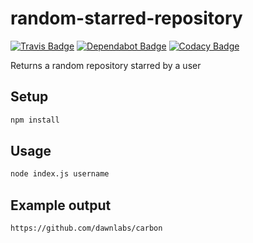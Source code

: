 # random-starred-repository

[![Travis Badge](https://api.travis-ci.org/vintagesucks/random-starred-repository.svg?branch=master)](https://travis-ci.org/vintagesucks/random-starred-repository) [![Dependabot Badge](https://img.shields.io/badge/Dependabot-enabled-blue.svg)](https://dependabot.com/) [![Codacy Badge](https://api.codacy.com/project/badge/Grade/19f44650e8ef48d68e3ec6837bead128)](https://app.codacy.com/app/vintagesucks/random-starred-repository)

Returns a random repository starred by a user

## Setup
```sh
npm install
```

## Usage
```sh
node index.js username
```

## Example output
```sh
https://github.com/dawnlabs/carbon
```

